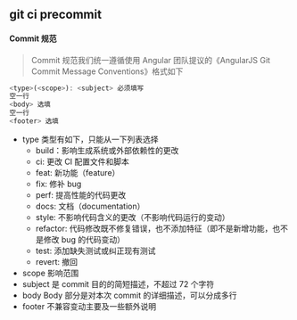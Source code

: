 ## git ci precommit

#### Commit 规范

> Commit 规范我们统一遵循使用 Angular 团队提议的《AngularJS Git Commit Message Conventions》格式如下

```js
<type>(<scope>): <subject> 必须填写
空一行
<body> 选填
空一行
<footer> 选填

```

- type 类型有如下，只能从一下列表选择
  - build：影响生成系统或外部依赖性的更改
  - ci: 更改 CI 配置文件和脚本
  - feat: 新功能（feature）
  - fix: 修补 bug
  - perf: 提高性能的代码更改
  - docs: 文档（documentation）
  - style: 不影响代码含义的更改（不影响代码运行的变动）
  - refactor: 代码修改既不修复错误，也不添加特征（即不是新增功能，也不是修改 bug 的代码变动）
  - test: 添加缺失测试或纠正现有测试
  - revert: 撤回
- scope 影响范围
- subject 是 commit 目的的简短描述，不超过 72 个字符
- body Body 部分是对本次 commit 的详细描述，可以分成多行
- footer 不兼容变动主要及一些额外说明

